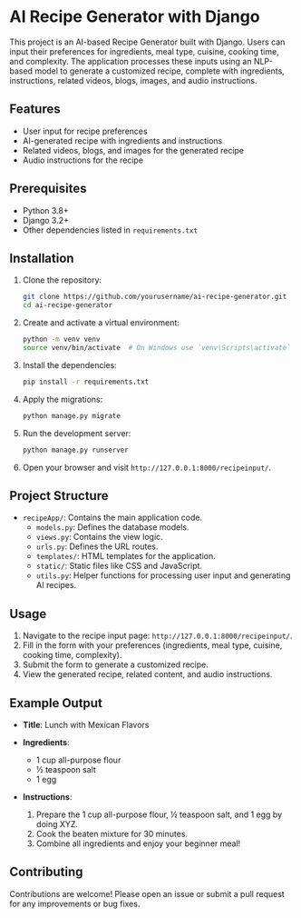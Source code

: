 # AI Recipe Generator with Django

This project is an AI-based Recipe Generator built with Django. Users can input their preferences for ingredients, meal type, cuisine, cooking time, and complexity. The application processes these inputs using an NLP-based model to generate a customized recipe, complete with ingredients, instructions, related videos, blogs, images, and audio instructions.

## Features

- User input for recipe preferences
- AI-generated recipe with ingredients and instructions
- Related videos, blogs, and images for the generated recipe
- Audio instructions for the recipe

## Prerequisites

- Python 3.8+
- Django 3.2+
- Other dependencies listed in `requirements.txt`

## Installation

1. Clone the repository:
    ```bash
    git clone https://github.com/yourusername/ai-recipe-generator.git
    cd ai-recipe-generator
    ```

2. Create and activate a virtual environment:
    ```bash
    python -m venv venv
    source venv/bin/activate  # On Windows use `venv\Scripts\activate`
    ```

3. Install the dependencies:
    ```bash
    pip install -r requirements.txt
    ```

4. Apply the migrations:
    ```bash
    python manage.py migrate
    ```

5. Run the development server:
    ```bash
    python manage.py runserver
    ```

6. Open your browser and visit `http://127.0.0.1:8000/recipeinput/`.

## Project Structure

- `recipeApp/`: Contains the main application code.
  - `models.py`: Defines the database models.
  - `views.py`: Contains the view logic.
  - `urls.py`: Defines the URL routes.
  - `templates/`: HTML templates for the application.
  - `static/`: Static files like CSS and JavaScript.
  - `utils.py`: Helper functions for processing user input and generating AI recipes.

## Usage

1. Navigate to the recipe input page: `http://127.0.0.1:8000/recipeinput/`.
2. Fill in the form with your preferences (ingredients, meal type, cuisine, cooking time, complexity).
3. Submit the form to generate a customized recipe.
4. View the generated recipe, related content, and audio instructions.

## Example Output

- **Title**: Lunch with Mexican Flavors
- **Ingredients**:
  - 1 cup all-purpose flour
  - ½ teaspoon salt
  - 1 egg

- **Instructions**:
  1. Prepare the 1 cup all-purpose flour, ½ teaspoon salt, and 1 egg by doing XYZ.
  2. Cook the beaten mixture for 30 minutes.
  3. Combine all ingredients and enjoy your beginner meal!

## Contributing

Contributions are welcome! Please open an issue or submit a pull request for any improvements or bug fixes.


